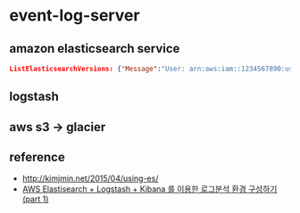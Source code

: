 # event-log-server

## amazon elasticsearch service

``` json
ListElasticsearchVersions: {"Message":"User: arn:aws:iam::1234567890:user/user@user.com is not authorized to perform: es:ListElasticsearchVersions on resource: arn:aws:es:ap-northeast-2:1234567890:domain/*"}
```

## logstash

## aws s3 -> glacier

## reference

- http://kimjmin.net/2015/04/using-es/
- [AWS Elastisearch + Logstash + Kibana 를 이용한 로그분석 환경 구성하기(part 1)](https://blog.onlab.kr/2016/07/29/45/)
